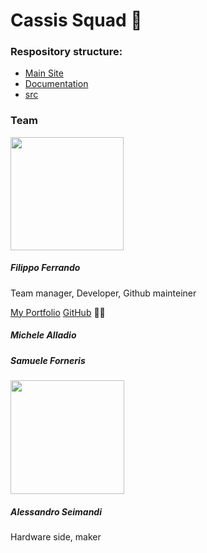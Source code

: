 # Cassis Squad 🍷

### Respository structure:

* [Main Site](https://github.com/cassis-squad/Cassis_Squad)
* [Documentation](https://github.com/cassis-squad/doc)
* [src](https://github.com/cassis-squad/src)

### Team

<img src="https://avatars.githubusercontent.com/u/55100628?s=400&u=207d3db106c04fea7bcae256f3cf7162f192415e&v=4" title="" alt="" width="181"> 

##### Filippo Ferrando

Team manager, Developer, Github mainteiner

[My Portfolio](https://filippoferrando.github.io/portfolio/)
[GitHub](https://github.com/filippo-ferrando) :man_mechanic:

##### Michele Alladio

##### Samuele Forneris

<img src="https://avatars.githubusercontent.com/u/72200914?v=4" title="" alt="" width="182">

##### Alessandro Seimandi

Hardware side, maker
